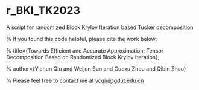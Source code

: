 # r_BKI_TK2023
A script for randomized Block Krylov Iteration based Tucker decomposition

% If you found this code helpful, please cite the work below:

% title={Towards Efficient and Accurate Approximation: Tensor Decomposition Based on Randomized Block Krylov Iteration}, 

% author={Yichun Qiu and Weijun Sun and Guoxu Zhou and Qibin Zhao}

% Please feel free to contact me at ycqiu@gdut.edu.cn
